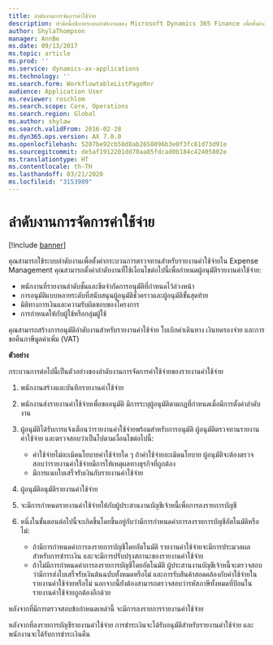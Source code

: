 ```yaml
---
title: ลำดับงานการจัดการค่าใช้จ่าย
description: หัวข้อนี้อธิบายระบบลำดับงานของ Microsoft Dynamics 365 Finance เพื่อตั้งค่ากระบวนการตรวจทานสำหรับรายงานค่าใช้จ่ายใน Expense Management
author: ShylaThompson
manager: AnnBe
ms.date: 09/13/2017
ms.topic: article
ms.prod: ''
ms.service: dynamics-ax-applications
ms.technology: ''
ms.search.form: WorkflowtableListPageRnr
audience: Application User
ms.reviewer: roschlom
ms.search.scope: Core, Operations
ms.search.region: Global
ms.author: shylaw
ms.search.validFrom: 2016-02-28
ms.dyn365.ops.version: AX 7.0.0
ms.openlocfilehash: 5207be92cb58d8ab2658096b3e0f3fc81d73d91e
ms.sourcegitcommit: de5af1912201dd70aa85fdcad0b184c42405802e
ms.translationtype: HT
ms.contentlocale: th-TH
ms.lasthandoff: 03/21/2020
ms.locfileid: "3153989"
---
```

# <a name="expense-management-workflow"></a>ลำดับงานการจัดการค่าใช้จ่าย

[!include [banner](../includes/banner.md)]

คุณสามารถใช้ระบบลำดับงานเพื่อตั้งค่ากระบวนการตรวจทานสำหรับรายงานค่าใช้จ่ายใน Expense Management คุณสามารถตั้งค่าลำดับงานที่ใช้เงื่อนไขต่อไปนี้เพื่อกำหนดผู้อนุมัติรายงานค่าใช้จ่าย:

- พนักงานที่รายงานลำดับชั้นและขีดจำกัดการอนุมัติที่กำหนดไว้ล่วงหน้า
- การอนุมัติแบบหลายระดับที่สนับสนุนผู้อนุมัติชั่วคราวและผู้อนุมัติขั้นสุดท้าย
- มิติทางการเงินและความรับผิดชอบของโครงการ
- การกำหนดให้กับผู้ใช้หรือกลุ่มผู้ใช้

คุณสามารถสร้างการอนุมัติลำดับงานสำหรับรายงานค่าใช้จ่าย ใบเบิกค่าเดินทาง เงินทดรองจ่าย และการขอคืนภาษีมูลค่าเพิ่ม (VAT)

**ตัวอย่าง**

กระบวนการต่อไปนี้เป็นตัวอย่างของลำดับงานการจัดการค่าใช้จ่ายของรายงานค่าใช้จ่าย

1. พนักงานสร้างและบันทึกรายงานค่าใช้จ่าย
2. พนักงานส่งรายงานค่าใช้จ่ายเพื่อขออนุมัติ มีการระบุผู้อนุมัติตามกฎที่กำหนดเมื่อมีการตั้งค่าลำดับงาน
3. ผู้อนุมัติได้รับการแจ้งเตือนว่ารายงานค่าใช้จ่ายพร้อมสำหรับการอนุมัติ ผู้อนุมัติตรวจทานรายงานค่าใช้จ่าย และตรวจสอบว่าเป็นไปตามเงื่อนไขต่อไปนี้:

    - ค่าใช้จ่ายไม่ละเมิดนโยบายค่าใช้จ่ายใด ๆ ถ้าค่าใช้จ่ายละเมิดนโยบาย ผู้อนุมัติจะต้องตรวจสอบว่ารายงานค่าใช้จ่ายมีการให้เหตุผลทางธุรกิจที่ถูกต้อง
    - มีการแนบใบเสร็จรับเงินกับรายงานค่าใช้จ่าย

4. ผู้อนุมัติอนุมัติรายงานค่าใช้จ่าย
5. จะมีการกำหนดรายงานค่าใช้จ่ายให้กับผู้ประสานงานบัญชีเจ้าหนี้เพื่อการลงรายการบัญชี
6. หนึ่งในขั้นตอนต่อไปนี้จะเกิดขึ้นโดยขึ้นอยู่กับว่ามีการกำหนดค่าการลงรายการบัญชีอัตโนมัติหรือไม่:

    - ถ้ามีการกำหนดค่าการลงรายการบัญชีโดยอัตโนมัติ รายงานค่าใช้จ่ายจะมีการประมวลผลสำหรับการชำระเงิน และจะมีการปรับปรุงสถานะของรายงานค่าใช้จ่าย
    - ถ้าไม่มีการกำหนดค่าการลงรายการบัญชีโดยอัตโนมัติ ผู้ประสานงานบัญชีเจ้าหนี้จะตรวจสอบว่ามีการส่งใบเสร็จรับเงินต้นฉบับทั้งหมดหรือไม่ และการรับสินค้าสอดคล้องกับค่าใช้จ่ายในรายงานค่าใช้จ่ายหรือไม่ นอกจากนี้ยังต้องสามารถตรวจสอบว่ารหัสภาษีทั้งหมดที่ป้อนในรายงานค่าใช้จ่ายถูกต้องอีกด้วย

หลังจากที่มีการตรวจสอบข้อกำหนดเหล่านี้ จะมีการลงรายการรายงานค่าใช้จ่าย

หลังจากที่ลงรายการบัญชีรายงานค่าใช้จ่าย การชำระเงินจะได้รับอนุมัติสำหรับรายงานค่าใช้จ่าย และพนักงานจะได้รับการชำระเงินคืน
